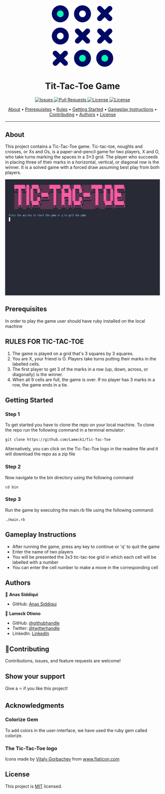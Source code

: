 <h1 align="center">
  <br>
  <a href="https://github.com/Lameck1/Tic-Tac-Toe/archive/develop.zip"><img src="./lib/images/tic-tac-toe.png" width="200" height="200" ></a>
</h1>

<h1 align="center">Tit-Tac-Toe Game</h1>

<p align="center">
    <a href="https://github.com/Lameck1/Tic-Tac-Toe/issues">
    <img src="https://img.shields.io/github/issues-raw/Lameck1/Tic-Tac-Toe?style=for-the-badge"
         alt="Issues">
     <a href="https://github.com/Lameck1/Tic-Tac-Toe/pulls">
    <img src="https://img.shields.io/github/issues-pr/Lameck1/Tic-Tac-Toe?style=for-the-badge"
         alt="Pull Requests">
     <a href="https://github.com/Lameck1/Tic-Tac-Toe/blob/main/LICENSE">
    <img src="https://img.shields.io/github/license/Lameck1/tic-tac-toe?style=for-the-badge"
         alt="License">
     <a href="https://https://github.com/Lameck1/Tic-Tac-Toe/graphs/contributors">
    <img src="https://img.shields.io/github/contributors/Lameck1/Tic-Tac-Toe?style=for-the-badge"
         alt="License">
    
</p>
      
<p align="center">
  <a href="#about">About</a> •
  <a href="#prerequisites">Prerequisites</a> •
  <a href="#rules-for-tic-tac-toe">Rules</a> •
  <a href="#getting-started">Getting Started</a> •
  <a href="#gameplay-instructions">Gameplay Instructions</a> •
  <a href="#contributing">Contributing</a> •
  <a href="#authors">Authors</a> •
  <a href="#license">License</a>
</p>

---

## About
This project contains a Tic-Tac-Toe game. Tic-tac-toe, noughts and crosses, or Xs and Os, is a paper-and-pencil game for two players, X and O, who take turns marking the spaces in a 3×3 grid. The player who succeeds in placing three of their marks in a horizontal, vertical, or diagonal row is the winner. It is a solved game with a forced draw assuming best play from both players.



![Gameplay GIF](./lib/images/demo-gif.gif)

## Prerequisites

In order to play the game user should have ruby installed on the local machine


## RULES FOR TIC-TAC-TOE
1. The game is played on a grid that's 3 squares by 3 squares.
2. You are X, your friend is O. Players take turns putting their marks in the labelled cells.
3. The first player to get 3 of the marks in a row (up, down, across, or diagonally) is the winner.
4. When all 9 cells are full, the game is over. If no player has 3 marks in a row, the game ends in a tie.

## Getting Started

### Step 1

To get started you have to clone the repo on your local machine. To clone the repo run the following command in a terminal emulator:
   
```
git clone https://github.com/Lameck1/Tic-Tac-Toe
```
       
Alternatively, you can click on the Tic-Tac-Toe logo in the readme file and it will download the repo as a zip file

### Step 2

Now navigate to the bin directory using the following command

```
cd bin
```

### Step 3

Run the game by executing the main.rb file using the following command:

```
./main.rb
```

## Gameplay Instructions

- After running the game, press any key to continue or 'q' to quit the game
- Enter the name of two players
- You will be presented the 3x3 tic-tac-toe grid in which each cell will be labelled with a number
- You can enter the cell number to make a move in the corresponding cell

## Authors

👤 **Anas Siddiqui**

- GitHub: [Anas Siddiqui](https://github.com/smcommits)


👤 **Lameck Otieno**

- GitHub: [@githubhandle](https://github.com/Lameck1)
- Twitter: [@twitterhandle](https://twitter.com/lameck721)
- LinkedIn: [LinkedIn](https://www.linkedin.com/in/lameck-odhiambo-642b7077/)

## 🤝Contributing

Contributions, issues, and feature requests are welcome!

## Show your support

Give a ⭐️ if you like this project!

## Acknowledgments

### Colorize Gem
  To add colors in the user-interface, we have used the ruby gem called colorize.
  
### The Tic-Tac-Toe logo
   <div>Icons made by <a href="https://www.flaticon.com/authors/vitaly-gorbachev" title="Vitaly Gorbachev">Vitaly Gorbachev</a> from <a href="https://www.flaticon.com/" title="Flaticon">www.flaticon.com</a></div>
   
## License

This project is [MIT](./LICENSE) licensed.






